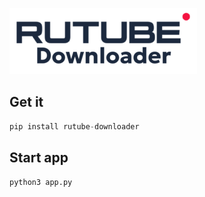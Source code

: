 ![](https://github.com/ValterGames-Coder/gui_rutube_downloader/blob/master/src/icon.png)

## Get it
```python
pip install rutube-downloader
```

## Start app
```python
python3 app.py
```
